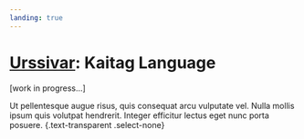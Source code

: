 ```yaml
---
landing: true
---
```


# [Urssivar](../index#kaitag-language): Kaitag Language

[work in progress...]

Ut pellentesque augue risus, quis consequat arcu vulputate vel. Nulla mollis ipsum quis volutpat hendrerit. Integer efficitur lectus eget nunc porta posuere. {.text-transparent .select-none}

<!-- Ut pellentesque augue risus, quis consequat arcu vulputate vel.

## [Grammar](./grammar/cases.md)

Ut pellentesque augue risus, quis consequat arcu vulputate vel. Nulla mollis ipsum quis volutpat hendrerit. Integer efficitur lectus eget nunc porta posuere. -->
